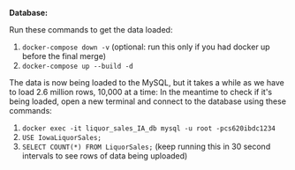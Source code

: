**Database:**

Run these commands to get the data loaded:
1. `docker-compose down -v` (optional: run this only if you had docker up before the final merge)
2. `docker-compose up --build -d`

The data is now being loaded to the MySQL, but it takes a while as we have to load 2.6 million rows, 10,000 at a time:
In the meantime to check if it's being loaded, open a new terminal and connect to the database using these commands:
1. `docker exec -it liquor_sales_IA_db mysql -u root -pcs620ibdc1234`
2. `USE IowaLiquorSales;`
3. `SELECT COUNT(*) FROM LiquorSales;` (keep running this in 30 second intervals to see rows of data being uploaded)
